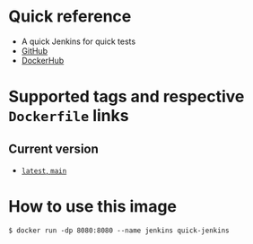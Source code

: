 # Quick reference

  - A quick Jenkins for quick tests
  - [GitHub](https://github.com/brunobritorj/quick-jenkins)
  - [DockerHub](https://hub.docker.com/r/brunobritorj/quick-jenkins)

# Supported tags and respective ```Dockerfile``` links

## Current version
  - [```latest```, ```main```](https://github.com/brunobritorj/quick-jenkins/blob/main/Dockerfile)

# How to use this image

```
$ docker run -dp 8080:8080 --name jenkins quick-jenkins
```
